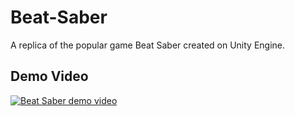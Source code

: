 # Beat-Saber<br>
A replica of the popular game Beat Saber created on Unity Engine.<br>
## Demo Video<br>
[![Beat Saber demo video](https://img.youtube.com/vi/T_6ECiDot4w/0.jpg)](https://youtu.be/T_6ECiDot4w)
